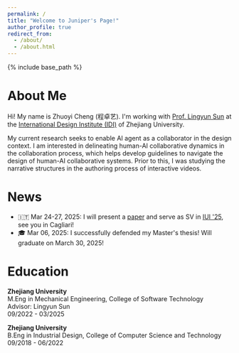 ```yaml
---
permalink: /
title: "Welcome to Juniper's Page!"
author_profile: true
redirect_from:
  - /about/
  - /about.html
---
```


{% include base_path %}

# About Me

Hi! My name is Zhuoyi Cheng (程卓艺). I'm working with [Prof. Lingyun Sun](https://scholar.google.com/citations?user=zzW8d-wAAAAJ&hl=en&oi=ao) at the [International Design Institute (IDI)](http://www.idi.zju.edu.cn) of Zhejiang University.

My current research seeks to enable AI agent as a collaborator in the design context. I am interested in delineating human-AI collaborative dynamics in the collaboration process, which helps develop guidelines to navigate the design of human-AI collaborative systems. Prior to this, I was studying the narrative structures in the authoring process of interactive videos.

# News
- 🇮🇹 Mar 24-27, 2025: I will present a [paper](https://doi.org/10.1145/3708359.3712162) and serve as SV in [IUI '25](https://iui.acm.org/2025/), see you in Cagliari!
- 🎓 Mar 06, 2025: I successfully defended my Master's thesis! Will graduate on March 30, 2025!

# Education<a id="Education"></a>

**Zhejiang University**<br>
M.Eng in Mechanical Engineering, College of Software Technology<br>
Advisor: Lingyun Sun<br>
09/2022 - 03/2025

**Zhejiang University**<br>
B.Eng in Industrial Design, College of Computer Science and Technology<br>
09/2018 - 06/2022
